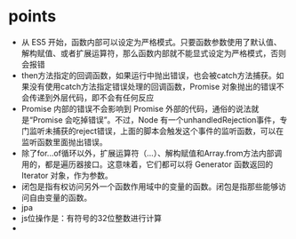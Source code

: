# points
- 从 ES5 开始，函数内部可以设定为严格模式。只要函数参数使用了默认值、解构赋值、或者扩展运算符，那么函数内部就不能显式设定为严格模式，否则会报错
- then方法指定的回调函数，如果运行中抛出错误，也会被catch方法捕获。如果没有使用catch方法指定错误处理的回调函数，Promise 对象抛出的错误不会传递到外层代码，即不会有任何反应
- Promise 内部的错误不会影响到 Promise 外部的代码，通俗的说法就是“Promise 会吃掉错误”。不过，Node 有一个unhandledRejection事件，专门监听未捕获的reject错误，上面的脚本会触发这个事件的监听函数，可以在监听函数里面抛出错误。
- 除了for...of循环以外，扩展运算符（...）、解构赋值和Array.from方法内部调用的，都是遍历器接口。这意味着，它们都可以将 Generator 函数返回的 Iterator 对象，作为参数。
- 闭包是指有权访问另外一个函数作用域中的变量的函数。闭包是指那些能够访问自由变量的函数。
- jpa
- js位操作是：有符号的32位整数进行计算
- 